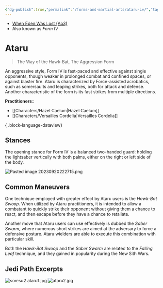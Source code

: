 ```yaml
---
{"dg-publish":true,"permalink":"/forms-and-martial-arts/ataru-iv/","tags":["form"],"noteIcon":"saber1"}
---
```


- [When Eden Was Lost (Ao3)](https://archiveofourown.org/works/19334440/chapters/45992584)
- Also known as *Form IV*
# Ataru
>The Way of the Hawk-Bat, The Aggression Form

An aggressive style, Form IV is fast-paced and effective against single opponents, though weaker in prolonged combat and confined spaces, or against blaster fire. Ataru is characterized by Force-assisted acrobatics, such as somersaults and leaping strikes, both for attack and defense. Another characteristic of the form is its fast strikes from multiple directions. 

**Practitioners**::
- [[Characters/Hazel Caelum\|Hazel Caelum]]
- [[Characters/Versailles Cordelia\|Versailles Cordelia]]

{ .block-language-dataview}
## Stances
The opening stance for Form IV is a balanced two-handed guard: holding the lightsaber vertically with both palms, either on the right or left side of the body.

![Pasted image 20230920222715.png](/img/user/Photos/Pasted%20image%2020230920222715.png)
## Common Maneuvers
One technique employed with greater effect by Ataru users is the *Hawk-Bat Swoop*. When utilized by Ataru practitioners, it is intended to allow a combatant to quickly strike their opponent without giving them a chance to react, and then escape before they have a chance to retaliate. 

Another move that Ataru users can use effectively is dubbed the *Saber Swarm*, where numerous short strikes are aimed at the adversary to force a defensive posture. Ataru wielders are able to execute this combination with particular skill.

Both the *Hawk-Bat Swoop* and the *Saber Swarm* are related to the *Falling Leaf* technique, and they gained in popularity during the New Sith Wars.
## Jedi Path Excerpts
![soresu2 ataru1.jpg](/img/user/Photos/soresu2%20ataru1.jpg)
![ataru2.jpg](/img/user/Photos/ataru2.jpg)

